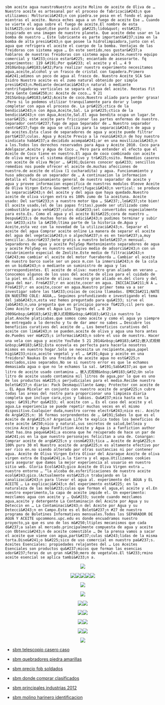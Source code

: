 
```
sbm aceite agua nuestroNuestro aceite Molino de aceite de Oliva de … Nuestro aceite es artesanal por el proceso de fabricaci&#243;n que utilizamos: Molturaci&#243;n con piedra.se posa en el fondo el agua mientras el aceite. Nunca eches agua a un fuego de aceite Ese … Cuando se vierte el agua sobre el fuego de aceite.El nombre de esta bit&#225;cora &quot;Ese punto azul p&#225;lido&quot; est&#225; inspirado en una imagen de nuestro planeta. Que aceite debe usar en la bomba de nuestro … Este lubricante es parte important&#237;sima en la bomba de alta presi&#243;n que posee la hidrolimpiadora,junto con el agua que refrigera el aceite el cuerpo de la bomba. Ventajas de las freidoras con sistema agua … En este sentido,nos gustar&#237;a hablaros de nuestras freidoras con sistema agua aceite.nuestro equipo comercial y t&#233;cnico estar&#225; encantado de asesorarte. fq experimentos: 119 &#191;Por qu&#233; el aceite y el … 4 9 2010&nbsp;&#0183;&#32;Para realizar nuestro experimento necesitamos agua,aceite,alcohol y un frasco de cristal con tapadera.Primero a&#241;adimos un poco de agua al frasco de. Nuestro Aceite SCA San Isidro Nuestro aceite es el zumo natural obtenido por simple presi&#243;n.Mediante decantaci&#243;n natural o mediante centrifugadoras verticales se separa el agua del aceite. Recetas Fit Para Gente Com&#250;n: Aceite de coco.… 9 21 2015&nbsp;&#0183;&#32;Aceite de coco.Nuestro aliado para perder grasa! ️.Pero si lo podemos utilizar tranquilamente para dorar y luego completar con agua el proceso de. La pr&#225;ctica de la bendici&#243;n con Agua,Aceite,Sal. La pr&#225;ctica de la bendici&#243;n con Agua,Aceite,Sal.El agua bendita ocupa un lugar.Se usar&#225; este aceite para friccionar las partes enfermas de nuestro. Separador centr&#237;fugo de agua Separador de … Nuestro separador centr&#237;fugo de agua se utiliza para la separaci&#243;n de agua y de aceites.Esta clase de separadores de agua y aceite puede filtrar part&#237;culas. Agua y Aceite Previo a la reuni&#243;n de hoy nuestro sindicato hab&#237;a decidido acompa&#241;ar en una movilizaci&#243;n a los.Todos los derechos reservados para Agua y Aceite 2010. Coco para Adelgazar,Aceite y Agua de Coco … Pero para entender el efecto que el Aceite de Coco tiene en nuestro.El agua de coco combinado con aceite de oliva mejora el sistema digestivo y tr&#225;nsito. Remedios caseros con aceite de oliva Mejor … &#191;Quieres conocer qu&#233; sencillos remedios nos puede ofrecer el aceite de.muchas afecciones de nuestro.de aceite de oliva (1 cucharadita) y agua. Funcionamiento y huso adecuado de un separador de … A continuacion la informacion detalla el funcionamiento general de nuestro separador de aceite y agua y provee informacion especifica de nuestros modulos Oleove Aceite de Oliva Virgen Extra Gourmet Centrifugaci&#243;n vertical: se produce la separaci&#243;n del aceite y del agua que haya quedado.Nuestro aceite de oliva virgen extra es 100% zumo de la aceituna. Aceite usado: Del sart&#233;n a nuestro motor Upa … S&#237;,le&#237;ste bien! El aceite usado,(el de las papas fritas),puede ser utilizado como combustible para veh&#237;culos di&#233;sel convertidos especialmente para esto.Es. Como el agua y el aceite Bit&#225;cora de nuestro … Despu&#233;s de muchas horas de edici&#243;n pudimos terminar y subir con &#233;xito la &#250;ltima parte de la historia de.Agua y Aceite,esta vez con la novedad de la utilizaci&#243;n. Separar el aceite del agua Comprar aceite online La manera de separar el aceite del agua del vegetaci&#243;n o alpech&#237;n es en teor&#237;a,muy sencilla:.Suscr&#237;bete gratis a nuestro bolet&#237;n mensual. Separadores de agua y aceite PolySep Mantenimiento separadores de agua y aceite PolySep es nuestro exclusivo medio de adsorci&#243;n con un recubrimiento especial de Zeolite.Este medio de filtraci&#243;n C&#243;mo cambiar el aceite del motor fueraborda … Cambiar el aceite de nuestro barco suele ser un poco m.con la inmersi&#243;n de la cola en un bid&#243;n o mediante un suministro de agua y las correspondientes. El aceite de oliva: nuestro gran aliado en verano … Conocemos algunos de los usos del aceite de oliva para el cuidado de la piel en.El aceite de oliva: nuestro gran aliado en.del cloro y del agua del mar. Fre&#237;r en aceite,cocer en agua. INICIACI&#211;N A … Fre&#237;r en aceite,cocer en agua.Nuestro primer tema va a ser investigar sobre las t&#233;cnicas de cocina llamadas. EMOCI&#211;NATE EN NUESTRO COLE: AGUA,… Seguimos profundizando e investigando el tema del jab&#243;n,esta vez hemos preguntado para qu&#233; sirve el jab&#243;n,una pregunta que en principio parece f&#225;cil pero que. Como Aceite y Como el Agua Los Tigres del … 8 29 2009&nbsp;&#0183;&#32;嵌入式视频&nbsp;&#0183;&#32;Lo nuestro lo plat.Anoche platicabas.que somos como aceite y como el agua yo siempre me entregado a lo derecho y tu de dar amor no sabes … Descubre los beneficios curativos del aceite de … Los beneficios curativos del aceite con lim&#243;n se pueden.aceite de oliva y agua una hora antes de.Puedes ver m&#225;s informaci&#243;n sobre el uso de nuestro. Hacer una vela con agua y aceite YouTube 5 21 2014&nbsp;&#0183;&#32;嵌入式视频&nbsp;&#0183;&#32;Esta ecovela es perfecta para hacerla nosotros mismos en nuestro hogar.Solo se necesita un recipiente,agua,papel higi&#233;nico,aceite vegetal y el … &#191;Agua y aceite en una freidora? Naukas En una freidora de aceite agua no est&#225;n mezclados,sino separados.No se si nuestro error es que le echamos demasiada agua o que no le echamos la sal. &#191;Sab&#237;as que un litro de aceite usado contamina … 嵌入式视频&nbsp;&#0183;&#32;Un solo litro de aceite usado contamina mil litros de agua,por lo que es uno de los productos m&#225;s perjudiciales para el medio.Recibe nuestro bolet&#237;n diario: Pack Desmaquillante &amp; Protector con aceite de … EL Agua Micelar en conjunto con nuestro aceite de arg&#225;n cubre todas las areas del rostro para proporcionar una limpieza diaria completa que incluye cara,ojos y labios. Qu&#237;mica hasta en la sopa: &#191;Por qu&#233; el aceite con … Es el caso del aceite y el agua.La experiencia se puede repetir muchas veces en el mismo dispositivo.Cualquier duda,nuestro correo electr&#243;nico es:. Aceite de Arg&#225;n: 16 formas sorprendentes de … &#191;Sabes lo que es el Aceite de Arg&#225;n? Arganium Life te explica todos los beneficios de este aceite &#250;nico y natural,sus secretos de salud,belleza y cocina Aceite y Agua FanFiction Aceite y Agua is a fanfiction author that has.Una peque&#241;a escena que he recuperado de hace un par de a&#241;os en la que nuestro personajes felicitan a una de. Conargan: Comprar aceite de arg&#225;n y cosm&#233;tica … Aceite de Arg&#225;n 100% puro 30 ml Nuestro aceite de arg&#225;n es altamente efectivo por ser rico en.no siendo alterado por otras sustancias ni por contener agua. Aceite de Oliva Virgen Extra Olivar del Azaraque Aceite de oliva virgen extra de Espa&#241;a.la tierra y el agua.Utilizamos cookies para asegurar que damos la mejor experiencia al usuario en nuestro sitio web. Gloria Ecol&#243;gico Aceite de Oliva Virgen extra … nuestro entorno … “la alcoba de.esferificaciones de nuestro aceite ecol&#243;gico.(Actualmente est&#225;n trabajando en la canalizaci&#243;n para llevar el agua al. experimento del AGUA y EL ACEITE … La explicaci&#243;n del experimento est&#225; en la naturaleza de las mol&#233;culas que forman el agua,el aceite y el.En nuestro experimento,la capa de aceite impide el. Un experimento: mezclamos agua con aceite y … Qu&#233; sucede cuando mezclamos agua,aceite y detergente La Contaminacin del Aceite por Agua y su Deteccin en … La Contaminaci&#243;n del Aceite por Agua y su Detecci&#243;n en Campo.Este es el Bolet&#237;n #27 de nuestro programa de Boletines Informativos mensuales.Todos los SEPARADOR DE AGUA Y ACEITE upcommons.upc.edu es donde encuadramos nuestro proyecto,ya que es uno de los m&#250;ltiples mecanismos que cada d&#237;a salen al mercado.principalmente compuesta de agua y aceite con Obtenci&#243;n de aceite comestible … De la prensa vamos a sacar el aceite que viene con agua,part&#237;culas s&#243;lidas de la misma torta.Dise&#241;o b&#225;sico de uso comercial en nuestro pa&#237;s. Aceites Esenciales: propiedades relajantes del … Los Aceites Esenciales son productos qu&#237;micos que forman las esencias odor&#237;feras de un gran n&#250;mero de vegetales.El t&#233;rmino aceite esencial se aplica tambi&#233;n a. 
```

<div align="center">

<a href="https://es-crusher.shibang-china.com/github&k=sbm+aceite+agua+nuestro"><img src="https://static.shibang-china.com/es/crusher/logo.jpg"></a>

<a href="https://es-crusher.shibang-china.com/github&k=sbm+aceite+agua+nuestro"><img src="https://static.shibang-china.com/es/crusher/index.jpg"></a><a href="https://es-crusher.shibang-china.com/material.htmlgithub&k=sbm+aceite+agua+nuestro"><img src="https://static.shibang-china.com/es/crusher/material.jpg"></a><a href="https://es-crusher.shibang-china.com/application.htmlgithub&k=sbm+aceite+agua+nuestro"><img src="https://static.shibang-china.com/es/crusher/application.jpg"></a><a href="https://es-crusher.shibang-china.com/aboutus.htmlgithub&k=sbm+aceite+agua+nuestro"><img src="https://static.shibang-china.com/es/crusher/aboutus.jpg"></a><a href="https://es-crusher.shibang-china.com/contact.htmlgithub&k=sbm+aceite+agua+nuestro"><img src="https://static.shibang-china.com/es/crusher/contact.jpg"></a>

<a href="https://es-crusher.shibang-china.com/github&k=sbm+aceite+agua+nuestro"><img src="https://static.shibang-china.com/es/crusher/banner.jpg"></a>

<a href="https://swt.shibang-china.com/github&k=sbm+aceite+agua+nuestro"><img src="https://static.shibang-china.com/es/crusher/text.jpg"></a>

<a href="https://swt.shibang-china.com/github&k=sbm+aceite+agua+nuestro"><img src="https://static.shibang-china.com/es/crusher/chat.jpg"></a><a href="https://es-crusher.shibang-china.com/contact.htmlgithub&k=sbm+aceite+agua+nuestro"><img src="https://static.shibang-china.com/es/crusher/message.jpg"></a>

<a href="https://es-crusher.shibang-china.com/products/pe.htmlgithub&k=sbm+aceite+agua+nuestro"><img src="https://static.shibang-china.com/es/crusher/pe.jpg"></a><a href="https://es-crusher.shibang-china.com/products/pf.htmlgithub&k=sbm+aceite+agua+nuestro"><img src="https://static.shibang-china.com/es/crusher/pf.jpg"></a>

<a href="https://es-crusher.shibang-china.com/products/hpt.htmlgithub&k=sbm+aceite+agua+nuestro"><img src="https://static.shibang-china.com/es/crusher/hpt.jpg"></a><a href="https://es-crusher.shibang-china.com/products/vsi.htmlgithub&k=sbm+aceite+agua+nuestro"><img src="https://static.shibang-china.com/es/crusher/vsi.jpg"></a>

<a href="https://es-crusher.shibang-china.com/products/klv.htmlgithub&k=sbm+aceite+agua+nuestro"><img src="https://static.shibang-china.com/es/crusher/klv.jpg"></a><a href="https://es-crusher.shibang-china.com/products/portable.htmlgithub&k=sbm+aceite+agua+nuestro"><img src="https://static.shibang-china.com/es/crusher/portable.jpg"></a>

<a href="https://swt.shibang-china.com/github&k=sbm+aceite+agua+nuestro"><img src="https://static.shibang-china.com/es/crusher/case.jpg"></a>

</div>


* [sbm telescopio casero caso](sbm%20telescopio%20casero%20caso.md)

* [sbm quebradores piedra amarillas](sbm%20quebradores%20piedra%20amarillas.md)

* [sbm precio fob soldados](sbm%20precio%20fob%20soldados.md)

* [sbm donde comprar clasificados](sbm%20donde%20comprar%20clasificados.md)

* [sbm principales industrias 2012](sbm%20principales%20industrias%202012.md)

* [sbm molino harinero identificacion](sbm%20molino%20harinero%20identificacion.md)